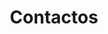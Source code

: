 ---
title: "Contactos"
description : "this is a meta description"

# Footer
footer_enable: true
footer_title: "Fale conosco"

# Buttons
contacts_buttons_enable: true

## Section
class:
background: "../img/headers/header4.jpg"
#
content_title : ""
content : "Nós somos bué fixes e tal, não hesitem em falar conosco que respondemos logo e se pagarem justo nós trabalhamos justo e cenas assim e tal."
# Info
mobile_country_code : "351"
mobile : "962757100"
email : "cofragemsilva@hotmail.com"
location : "Lagoa, Portugal"
# Form
form:
    form_enable: false   #TODO dont show the form in a initial fase
    form_title: Envie-nos uma mensagem
    form_subject_tip: "Orçamento, Aluguer de Material, etc..."

draft: false
---